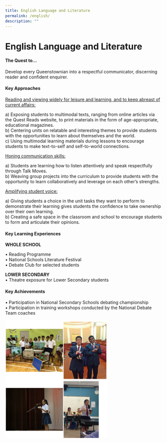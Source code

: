 ```yaml
---
title: English Language and Literature
permalink: /english/
description: ""
---
```

English Language and Literature
===============================



#### **The Quest to...**

Develop every Queenstownian into a 
respectful communicator, discerning reader and confident enquirer. 

#### **Key Approaches**

<u>Reading and viewing widely for leisure and learning, and to keep abreast of current affairs:</u>

a)	Exposing students to multimodal texts, ranging from online articles via the Quest Reads website, to print materials in the form of age-appropriate, educational magazines. <br>
b)	Centering units on relatable and interesting themes to provide students with the opportunities to learn about themselves and the world. <br>
c)	Using multimodal learning materials during lessons to encourage students to make text-to-self and self-to-world connections. 

<u>Honing communication skills:</u>

a)	Students are learning how to listen attentively and speak respectfully through Talk Moves. <br>
b)	Weaving group projects into the curriculum to provide students with the opportunity to learn collaboratively and leverage on each other’s strengths. 

<u>Amplifying student voice:</u>

a)	Giving students a choice in the unit tasks they want to perform to demonstrate their learning gives students the confidence to take ownership over their own learning. <br>
b)	Creating a safe space in the classroom and school to encourage students to form and articulate their opinions. 

#### **Key Learning Experiences**

**WHOLE SCHOOL**

•	Reading Programme <br>
•	National Schools Literature Festival <br>
•	Debate Club for selected students 


**LOWER SECONDARY**<br>
•	Theatre exposure for Lower Secondary students 

#### **Key Achievements**

•	Participation in National Secondary Schools debating championship<br>
•	Participation in training workshops conducted by the National Debate Team coaches



<img src="/images/Departments/English.png" style="width:65%">